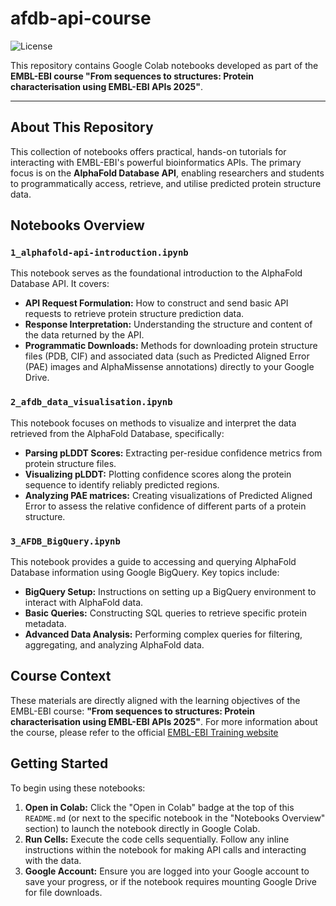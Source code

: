 # afdb-api-course
![License](https://img.shields.io/badge/License-MIT-steelblue)

This repository contains Google Colab notebooks developed as part of the **EMBL-EBI course "From sequences to structures: Protein characterisation using EMBL-EBI APIs 2025"**.

---

## About This Repository

This collection of notebooks offers practical, hands-on tutorials for interacting with EMBL-EBI's powerful bioinformatics APIs. The primary focus is on the **AlphaFold Database API**, enabling researchers and students to programmatically access, retrieve, and utilise predicted protein structure data.

## Notebooks Overview

### `1_alphafold-api-introduction.ipynb`

This notebook serves as the foundational introduction to the AlphaFold Database API. It covers:
* **API Request Formulation:** How to construct and send basic API requests to retrieve protein structure prediction data.
* **Response Interpretation:** Understanding the structure and content of the data returned by the API.
* **Programmatic Downloads:** Methods for downloading protein structure files (PDB, CIF) and associated data (such as Predicted Aligned Error (PAE) images and AlphaMissense annotations) directly to your Google Drive.

### `2_afdb_data_visualisation.ipynb`

This notebook focuses on methods to visualize and interpret the data retrieved from the AlphaFold Database, specifically:

* **Parsing pLDDT Scores:** Extracting per-residue confidence metrics from protein structure files.
* **Visualizing pLDDT:** Plotting confidence scores along the protein sequence to identify reliably predicted regions.
* **Analyzing PAE matrices:** Creating visualizations of Predicted Aligned Error to assess the relative confidence of different parts of a protein structure.

### `3_AFDB_BigQuery.ipynb`

This notebook provides a guide to accessing and querying AlphaFold Database information using Google BigQuery. Key topics include:

* **BigQuery Setup:** Instructions on setting up a BigQuery environment to interact with AlphaFold data.
* **Basic Queries:** Constructing SQL queries to retrieve specific protein metadata.
* **Advanced Data Analysis:** Performing complex queries for filtering, aggregating, and analyzing AlphaFold data.


## Course Context

These materials are directly aligned with the learning objectives of the EMBL-EBI course: **"From sequences to structures: Protein characterisation using EMBL-EBI APIs 2025"**.
For more information about the course, please refer to the official [EMBL-EBI Training website](https://www.ebi.ac.uk/training/materials/from-sequences-to-structures-handbook/)

## Getting Started

To begin using these notebooks:
1.  **Open in Colab:** Click the "Open in Colab" badge at the top of this `README.md` (or next to the specific notebook in the "Notebooks Overview" section) to launch the notebook directly in Google Colab.
2.  **Run Cells:** Execute the code cells sequentially. Follow any inline instructions within the notebook for making API calls and interacting with the data.
3.  **Google Account:** Ensure you are logged into your Google account to save your progress, or if the notebook requires mounting Google Drive for file downloads.

